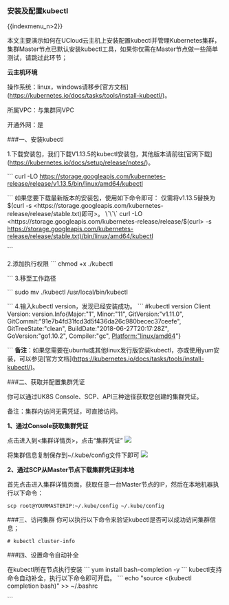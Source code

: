 ### 安装及配置kubectl

{{indexmenu_n>2}}

本文主要演示如何在UCloud云主机上安装配置kubectl并管理Kubernetes集群，集群Master节点已默认安装kubectl工具，如果你仅需在Master节点做一些简单测试，请跳过此环节；

**云主机环境**

操作系统：linux，windows请移步\[官方文档\](<https://kubernetes.io/docs/tasks/tools/install-kubectl/>)。

所属VPC：与集群同VPC

开通外网：是

\#\#\#一、安装kubectl

1.下载安装包，我们下载V1.13.5的kubectl安装包，其他版本请前往\[官网下载\](<https://kubernetes.io/docs/setup/release/notes/>)。

\`\`\` curl -LO
<https://storage.googleapis.com/kubernetes-release/release/v1.13.5/bin/linux/amd64/kubectl>

\`\`\` 如果您要下载最新版本的安装包，使用如下命令即可： 仅需将v1.13.5替换为$(curl -s
<https://storage.googleapis.com/kubernetes-release/release/stable.txt)即可>。
\`\`\` curl -LO
<https://storage.googleapis.com/kubernetes-release/release/$(curl> -s
<https://storage.googleapis.com/kubernetes-release/release/stable.txt)/bin/linux/amd64/kubectl>

\`\`\`

2.添加执行权限 \`\`\` chmod +x ./kubectl

\`\`\` 3.移至工作路径

\`\`\` sudo mv ./kubectl /usr/local/bin/kubectl

\`\`\` 4.输入kubectl version，发现已经安装成功。 \`\`\` \#kubectl version Client
Version: version.Info{Major:"1", Minor:"11", GitVersion:"v1.11.0",
GitCommit:"91e7b4fd31fcd3d5f436da26c980becec37ceefe",
GitTreeState:"clean", BuildDate:"2018-06-27T20:17:28Z",
GoVersion:"go1.10.2", Compiler:"gc",
[Platform:"linux/amd64](Platform:%22linux/amd64)"}

\`\`\`
**备注**：如果您需要在ubuntu或其他linux发行版安装kubectl，亦或使用yum安装，可以参见\[官方文档\](<https://kubernetes.io/docs/tasks/tools/install-kubectl/>)。

\#\#\#二、获取并配置集群凭证

你可以通过UK8S Console、SCP、API三种途径获取您创建的集群凭证。

备注：集群内访问无需凭证，可直接访问。

**1、通过Console获取集群凭证**

点击进入到\<集群详情页\>，点击“集群凭证”
![](/images/compute/uk8s/manageviakubectl/kubeconfig.png)

将集群信息复制保存到\~/.kube/config文件下即可
![](/images/compute/uk8s/manageviakubectl/kubeconfig2.png)

**2、通过SCP从Master节点下载集群凭证到本地**

首先点击进入集群详情页面，获取任意一台Master节点的IP，然后在本地机器执行以下命令：

``` shell
scp root@YOURMASTERIP:~/.kube/config ~/.kube/config
```

\#\#\#三、访问集群 你可以执行以下命令来验证kubectl是否可以成功访问集群信息；

    # kubectl cluster-info

\#\#\#四、设置命令自动补全

在kubectl所在节点执行安装 \`\`\` yum install bash-completion -y \`\`\`
kubectl支持命令自动补全，执行以下命令即可开启。 \`\`\` echo "source \<(kubectl
completion bash)" \>\> \~/.bashrc

\`\`\`
